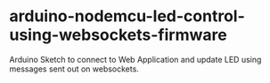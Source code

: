 # arduino-nodemcu-led-control-using-websockets-firmware
Arduino Sketch to connect to Web Application and update LED using messages sent out on websockets.
